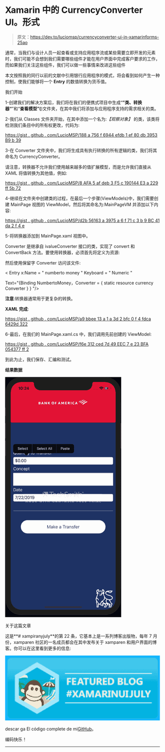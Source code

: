 # Xamarin 中的 CurrencyConverter UI。形式

> 原文：<https://dev.to/luciomsp/currencyconverter-ui-in-xamarinforms-25ao>

通常，当我们与设计人员一起查看或支持应用程序流或某些需要立即开发的元素时，我们可能不会想到我们需要哪些组件才能在用户界面中完成客户要求的工作，而如果我们关注这些组件，我们可以做一些事情来改进这些组件

本文按照我的同行以前的文献中引用银行应用程序的模式，将会看到如何产生一种控制，使我们能够将一个 **Entry** 的数值转换为货币值。

我们开始

1-创建我们的解决方案后，我们将在我们的便携式项目中生成“**”类、转换器“**”和“**查看模型”(**)文件夹，在其中我们将添加与应用程序支持的需求相关的类。

2-我们从 Classes 文件夹开始，在其中添加一个名为:*【观察对象】* 的类，该类将检测我们条目中的所有权更改，代码为:

[https://gist . github . com/LucioMSP/188 a 756 f 6944 efdb 1 ef 80 db 3953 B9 b 39](https://gist.github.com/LucioMSP/188a756f6944efdb1ef80db3953b9b39)

3-在 Converter 文件夹中，我们将生成具有执行转换的所有逻辑的类，我们将其命名为 CurrencyConverter。

请注意，转换器不允许我们使用越来越多的值扩展模型，而是允许我们直接从 XAML 将值转换为其他值，例如:

[https://gist . github . com/LucioMSP/8 AFA 5 af deb 3 F5 c 190144 E3 a 229 ff 5b 72](https://gist.github.com/LucioMSP/8afa5afdeb3f5c190144e3a229ff5b72)

4-继续在文件夹中创建类的过程，在最后一个步骤(ViewModels)中，我们需要创建 MainPage 视图的 ViewModel，然后将其命名为:MainPageVM 并添加以下内容:

[https://gist . github . com/LucioMSP/d2b 56163 a 3975 a 6 f 71 c 3 b 9 BC 41 da 2 f 4 e](https://gist.github.com/LucioMSP/d2b56163a3975a6f71c3b9bc41da2f4e)

5-将转换器添加到 MainPage.xaml 视图中。

Converter 是继承自 ivalueConverter 接口的类，实现了 convert 和 ConvertBack 方法。要使用转换器，必须首先将定义为资源:

然后使用保留字 Converter 访问该文件:

< Entry x:Name = " numberto money " Keyboard = " Numeric "

Text="{Binding NumbertoMoney，Converter = { static resource currency Converter } } "/>

**注意**:转换器通常用于更复杂的转换。

**XAML 完成**:

[https://gist . github . com/LucioMSP/a9 bbee 13 a 1 a 3d 2 bfc 0 f 4 fdca 6429d 322](https://gist.github.com/LucioMSP/a9bbee13a1a3d2bfc0f4fdca6429d322)

6-最后，在我们的 MainPage.xaml.cs 中，我们调用先前创建的 ViewModel:

[https://gist . github . com/LucioMSP/f6e 312 ced 7d 49 EEC 7 e 23 BFA 054377 ff 2](https://gist.github.com/LucioMSP/f6e312ced7d49eec7e23bfa054377ff2)

到此为止，我们保存、汇编和测试。

**结果数据**

[![](img/bbf7dcd02a28f478a1e68a62de281577.png)](https://res.cloudinary.com/practicaldev/image/fetch/s--k-lAXFye--/c_limit%2Cf_auto%2Cfl_progressive%2Cq_66%2Cw_880/https://cdn-images-1.medium.com/max/378/1%2AKNEIi5tf-e__zARNljhBwA.gif)

关于这篇文章

这是**# xampiranyjuly**的第 22 条，它基本上是一系列博客出版物，每年 7 月份，xamparen 社区的一名成员都会在其中发布关于 xamparen 和用户界面的博客。你可以在这里看到更多的信息:

[![](img/84814b2fcf973ca592633ac2d601cd3d.png)](https://res.cloudinary.com/practicaldev/image/fetch/s--wFbticIL--/c_limit%2Cf_auto%2Cfl_progressive%2Cq_auto%2Cw_880/https://cdn-images-1.medium.com/max/512/1%2ARLukTdWIzenePhdNzzv2rw.png)

descar ga El código complete de mi[GitHub](https://github.com/LucioMSP/Xamarin.Forms.Examples/tree/master/CurrencyUISample)。

编码快乐！

* * *